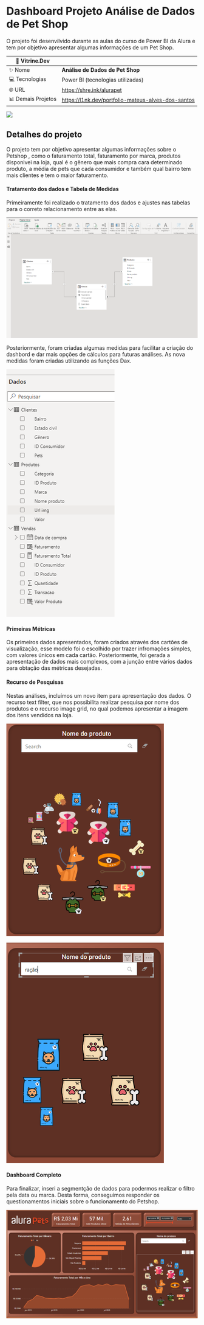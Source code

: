 # Dashboard Projeto Análise de Dados de Pet Shop

O projeto foi desenvilvido durante as aulas do curso de Power BI da Alura e tem por objetivo apresentar algumas informações de um Pet Shop.

| :rocket: Vitrine.Dev |    |
| -------------  | --- |
| :sparkles: Nome        | **Análise de Dados de Pet Shop**
| :computer: Tecnologias | Power BI (tecnologias utilizadas)
| :globe_with_meridians: URL         | https://shre.ink/alurapet
| :bar_chart: Demais Projetos     | https://l1nk.dev/portfolio-mateus-alves-dos-santos


<!-- Inserir imagem com a #vitrinedev ao final do link -->
![](https://github.com/gitmattalves/analise_de-dados_petshop/blob/main/alurapet.avif#vitrinedev)

## Detalhes do projeto

O projeto tem por objetivo apresentar algumas informações sobre o Petshop , como o faturamento total, faturamento por marca, produtos disponivei na loja,  qual é o gênero que mais compra cara determinado produto, a média de pets que cada consumidor e também qual bairro tem mais clientes e tem o maior faturamento.

#### Tratamento dos dados e Tabela de Medidas
Primeiramente foi realizado o tratamento dos dados e ajustes nas tabelas para o correto relacionamento entre as elas.

![](https://github.com/gitmattalves/analise_de-dados_petshop/blob/main/Relacionamentos.png#vitrinedev)

Posteriormente, foram criadas algumas medidas para facilitar a criação do dashbord e dar mais opções de cálculos para futuras análises. As nova medidas foram criadas utilizando as funções Dax.

![](https://github.com/gitmattalves/analise_de-dados_petshop/blob/main/Tabelas_de_medidas.png#vitrinedev)


#### Primeiras Métricas
Os primeiros dados apresentados, foram criados através dos cartões de visualização, esse modelo foi o escolhido por trazer infromações simples, com valores únicos em cada cartão.
Posteriormente, foi gerada a apresentação de dados mais complexos, com a junção entre vários dados para obtação das métricas desejadas.

#### Recurso de Pesquisas 
Nestas análises, incluímos um novo item para apresentação dos dados. O recurso text filter, que nos possibilita realizar pesquisa por nome dos produtos e o recurso image grid, no qual podemos apresentar a imagem dos itens vendidos na loja.

![](https://github.com/gitmattalves/analise_de-dados_petshop/blob/main/pesquisas.png#vitrinedev)

![](https://github.com/gitmattalves/analise_de-dados_petshop/blob/main/pesquisa%20de%20itens.png#vitrinedev)

#### Dashboard Completo

Para finalizar, inseri a segmentção de dados para podermos realizar o filtro pela data ou marca. Desta forma, conseguimos responder os questionamentos iniciais sobre o funcionamento do Petshop.

![](https://github.com/gitmattalves/analise_de-dados_petshop/blob/main/dash_completo.png#vitrinedev)
